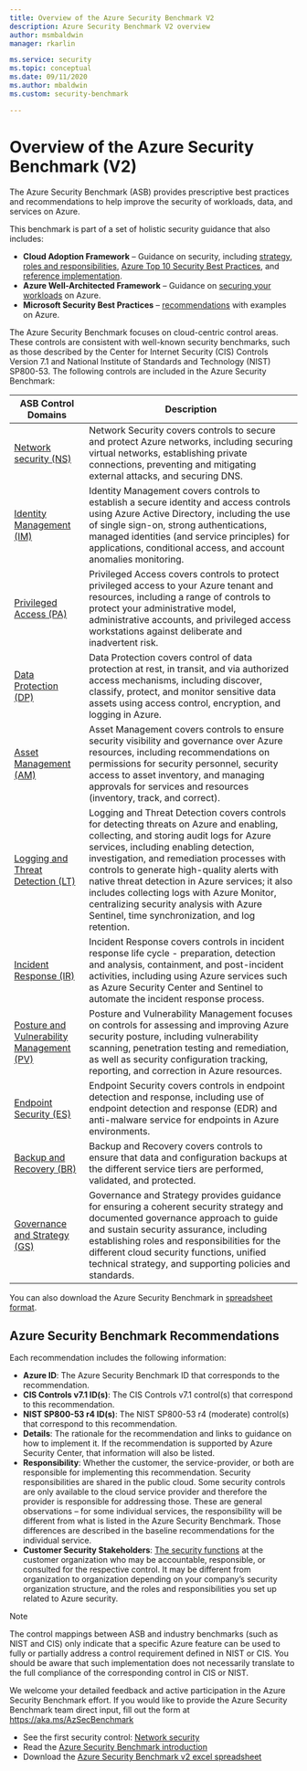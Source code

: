 ```yaml
---
title: Overview of the Azure Security Benchmark V2
description: Azure Security Benchmark V2 overview
author: msmbaldwin
manager: rkarlin

ms.service: security
ms.topic: conceptual
ms.date: 09/11/2020
ms.author: mbaldwin
ms.custom: security-benchmark

---
```


# Overview of the Azure Security Benchmark (V2)

The Azure Security Benchmark (ASB) provides prescriptive best practices and recommendations to help improve the security of workloads, data, and services on Azure.

This benchmark is part of a set of holistic security guidance that also includes:

- **Cloud Adoption Framework** – Guidance on security, including [strategy](/azure/cloud-adoption-framework/strategy/define-security-strategy), [roles and responsibilities](/azure/cloud-adoption-framework/organize/cloud-security), [Azure Top 10 Security Best Practices](/azure/cloud-adoption-framework/get-started/security#step-1-establish-essential-security-practices), and [reference implementation](/azure/cloud-adoption-framework/ready/enterprise-scale/).
- **Azure Well-Architected Framework** – Guidance on [securing your workloads](https://docs.microsoft.com/assessments/?mode=pre-assessment&session=local) on Azure.
- **Microsoft Security Best Practices** – [recommendations](/security/compass/microsoft-security-compass-introduction) with examples on Azure.

 The Azure Security Benchmark focuses on cloud-centric control areas. These controls are consistent with well-known security benchmarks, such as those described by the Center for Internet Security (CIS) Controls Version 7.1 and National Institute of Standards and Technology (NIST) SP800-53.
The following controls are included in the Azure Security Benchmark:

| ASB Control Domains | Description 
|--|--|
| [Network security (NS)](security-controls-v2-network-security.md) | Network Security covers controls to secure and protect Azure networks, including securing virtual networks, establishing private connections, preventing and mitigating external attacks, and securing DNS. |
| [Identity Management (IM)](security-controls-v2-identity-management.md) | Identity Management covers controls to establish a secure identity and access controls using Azure Active Directory, including the use of single sign-on, strong authentications, managed identities (and service principles) for applications, conditional access, and account anomalies monitoring. |
| [Privileged Access (PA)](security-controls-v2-privileged-access.md) | Privileged Access covers controls to protect privileged access to your Azure tenant and resources, including a range of controls to protect your administrative model, administrative accounts, and privileged access workstations against deliberate and inadvertent risk. |
| [Data Protection (DP)](security-controls-v2-data-protection.md) | Data Protection covers control of data protection at rest, in transit, and via authorized access mechanisms, including discover, classify, protect, and monitor sensitive data assets using access control, encryption, and logging in Azure. |
| [Asset Management (AM)](security-controls-v2-asset-management.md) | Asset Management covers controls to ensure security visibility and governance over Azure resources, including recommendations on permissions for security personnel, security access to asset inventory, and managing approvals for services and resources (inventory, track, and correct). |
| [Logging and Threat Detection (LT)](security-controls-v2-logging-threat-detection.md) | Logging and Threat Detection covers controls for detecting threats on Azure and enabling, collecting, and storing audit logs for Azure services, including enabling detection, investigation, and remediation processes with controls to generate high-quality alerts with native threat detection in Azure services; it also includes collecting logs with Azure Monitor, centralizing security analysis with Azure Sentinel, time synchronization, and log retention. |
| [Incident Response (IR)](security-controls-v2-incident-response.md) | Incident Response covers controls in incident response life cycle - preparation, detection and analysis, containment, and post-incident activities, including using Azure services such as Azure Security Center and Sentinel to automate the incident response process. |
| [Posture and Vulnerability Management (PV)](security-controls-v2-posture-vulnerability-management.md) | Posture and Vulnerability Management focuses on controls for assessing and improving Azure security posture, including vulnerability scanning, penetration testing and remediation, as well as security configuration tracking, reporting, and correction in Azure resources. |
| [Endpoint Security (ES)](security-controls-v2-endpoint-security.md) | Endpoint Security covers controls in endpoint detection and response, including use of endpoint detection and response (EDR) and anti-malware service for endpoints in Azure environments. |
| [Backup and Recovery (BR)](security-controls-v2-backup-recovery.md) | Backup and Recovery covers controls to ensure that data and configuration backups at the different service tiers are performed, validated, and protected. |
| [Governance and Strategy (GS)](security-controls-v2-governance-strategy.md) | Governance and Strategy provides guidance for ensuring a coherent security strategy and documented governance approach to guide and sustain security assurance, including establishing roles and responsibilities for the different cloud security functions, unified technical strategy, and supporting policies and standards. |

You can also download the Azure Security Benchmark in [spreadsheet format](https://github.com/MicrosoftDocs/SecurityBenchmarks/tree/master/Azure%20Security%20Benchmark).

## Azure Security Benchmark Recommendations

Each recommendation includes the following information:

- **Azure ID**: The Azure Security Benchmark ID that corresponds to the recommendation.
- **CIS Controls v7.1 ID(s)**: The CIS Controls v7.1 control(s) that correspond to this recommendation.
- **NIST SP800-53 r4 ID(s)**: The NIST SP800-53 r4 (moderate) control(s) that correspond to this recommendation.
- **Details**: The rationale for the recommendation and links to guidance on how to implement it. If the recommendation is supported by Azure Security Center, that information will also be listed.
- **Responsibility**: Whether the customer, the service-provider, or both are responsible for implementing this recommendation. Security responsibilities are shared in the public cloud. Some security controls are only available to the cloud service provider and therefore the provider is responsible for addressing those. These are general observations – for some individual services, the responsibility will be different from what is listed in the Azure Security Benchmark. Those differences are described in the baseline recommendations for the individual service.
- **Customer Security Stakeholders**: [The security functions](/azure/cloud-adoption-framework/organize/cloud-security#security-functions) at the customer organization who may be accountable, responsible, or consulted for the respective control. It may be different from organization to organization depending on your company’s security organization structure, and the roles and responsibilities you set up related to Azure security.

> [!NOTE]
> The control mappings between ASB and industry benchmarks (such as NIST and CIS) only indicate that a specific Azure feature can be used to fully or partially address a control requirement defined in NIST or CIS. You should be aware that such implementation does not necessarily translate to the full compliance of the corresponding control in CIS or NIST.

We welcome your detailed feedback and active participation in the Azure Security Benchmark effort. If you would like to provide the Azure Security Benchmark team direct input, fill out the form at https://aka.ms/AzSecBenchmark


- See the first security control: [Network security](security-control-network-security.md)
- Read the [Azure Security Benchmark introduction](introduction.md)
- Download the [Azure Security Benchmark v2 excel spreadsheet](https://github.com/MicrosoftDocs/SecurityBenchmarks/tree/master/Azure%20Security%20Benchmark)